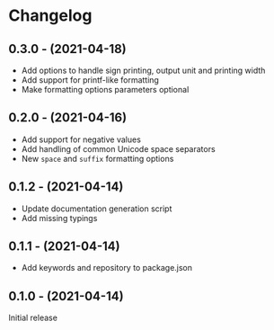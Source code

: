 Changelog
=========

0.3.0 - (2021-04-18)
--------------------

* Add options to handle sign printing, output unit and printing width
* Add support for printf-like formatting
* Make formatting options parameters optional

0.2.0 - (2021-04-16)
--------------------

* Add support for negative values
* Add handling of common Unicode space separators
* New `space` and `suffix` formatting options

0.1.2 - (2021-04-14)
--------------------

* Update documentation generation script
* Add missing typings

0.1.1 - (2021-04-14)
--------------------

* Add keywords and repository to package.json

0.1.0 - (2021-04-14)
--------------------

Initial release

